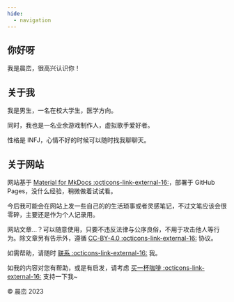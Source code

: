 ```yaml
---
hide:
  - navigation
---
```


## 你好呀

我是晨峦，很高兴认识你！

## 关于我

我是男生，一名在校大学生，医学方向。

同时，我也是一名业余游戏制作人，虚拟歌手爱好者。

性格是 INFJ，心情不好的时候可以随时找我聊聊天。

## 关于网站

网站基于 [Material for MkDocs :octicons-link-external-16:](https://squidfunk.github.io/mkdocs-material/)，部署于 GitHub Pages，没什么经验，稍微做着试试看。

今后我可能会在网站上发一些自己的的生活琐事或者灵感笔记，不过文笔应该会很零碎，主要还是作为个人记录用。

网站文章...？可以随意使用，只要不违反法律与公序良俗，不用于攻击他人等行为。除文章另有告示外，遵循 [CC-BY-4.0 :octicons-link-external-16:](https://creativecommons.org/licenses/by/4.0/) 协议。

如需帮助，请随时 [联系 :octicons-link-external-16:](http://chenluan.mikecrm.com/GswlLiQ) 我。

如我的内容对您有帮助，或是有启发，请考虑 [买一杯咖啡 :octicons-link-external-16:](https://afdian.net/a/chenluan) 支持一下我~

© 晨峦 2023